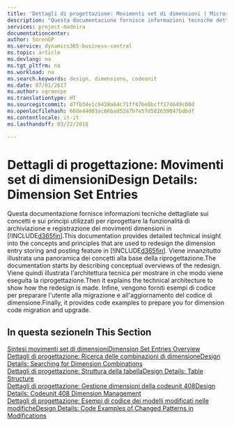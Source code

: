 ```yaml
---
title: 'Dettagli di progettazione: Movimenti set di dimensioni | Microsoft Docs'
description: "Questa documentazione fornisce informazioni tecniche dettagliate sui concetti e sui principi utilizzati per riprogettare la funzionalità di archiviazione e registrazione dei movimenti dimensioni."
services: project-madeira
documentationcenter: 
author: SorenGP
ms.service: dynamics365-business-central
ms.topic: article
ms.devlang: na
ms.tgt_pltfrm: na
ms.workload: na
ms.search.keywords: design, dimensions, codeunit
ms.date: 07/01/2017
ms.author: sgroespe
ms.translationtype: HT
ms.sourcegitcommit: d7fb34e1c9428a64c71ff47be8bcff174649c00d
ms.openlocfilehash: 66de44003ac66bad52a7b7e57d582659047bdbdf
ms.contentlocale: it-it
ms.lasthandoff: 03/22/2018

---
```

# <a name="design-details-dimension-set-entries"></a><span data-ttu-id="cc479-103">Dettagli di progettazione: Movimenti set di dimensioni</span><span class="sxs-lookup"><span data-stu-id="cc479-103">Design Details: Dimension Set Entries</span></span>
<span data-ttu-id="cc479-104">Questa documentazione fornisce informazioni tecniche dettagliate sui concetti e sui principi utilizzati per riprogettare la funzionalità di archiviazione e registrazione dei movimenti dimensioni in [!INCLUDE[d365fin](includes/d365fin_md.md)].</span><span class="sxs-lookup"><span data-stu-id="cc479-104">This documentation provides detailed technical insight into the concepts and principles that are used to redesign the dimension entry storing and posting feature in [!INCLUDE[d365fin](includes/d365fin_md.md)].</span></span> <span data-ttu-id="cc479-105">Viene innanzitutto illustrata una panoramica dei concetti alla base della riprogettazione.</span><span class="sxs-lookup"><span data-stu-id="cc479-105">The documentation starts by describing conceptual overviews of the redesign.</span></span> <span data-ttu-id="cc479-106">Viene quindi illustrata l'architettura tecnica per mostrare in che modo viene eseguita la riprogettazione.</span><span class="sxs-lookup"><span data-stu-id="cc479-106">Then it explains the technical architecture to show how the redesign is made.</span></span> <span data-ttu-id="cc479-107">Infine, vengono forniti esempi di codice per preparare l'utente alla migrazione e all'aggiornamento del codice di dimensione.</span><span class="sxs-lookup"><span data-stu-id="cc479-107">Finally, it provides code examples to prepare you for dimension code migration and upgrade.</span></span>  

## <a name="in-this-section"></a><span data-ttu-id="cc479-108">In questa sezione</span><span class="sxs-lookup"><span data-stu-id="cc479-108">In This Section</span></span>  
[<span data-ttu-id="cc479-109">Sintesi movimenti set di dimensioni</span><span class="sxs-lookup"><span data-stu-id="cc479-109">Dimension Set Entries Overview</span></span>](design-details-dimension-set-entries-overview.md)  
[<span data-ttu-id="cc479-110">Dettagli di progettazione: Ricerca delle combinazioni di dimensione</span><span class="sxs-lookup"><span data-stu-id="cc479-110">Design Details: Searching for Dimension Combinations</span></span>](design-details-searching-for-dimension-combinations.md)  
[<span data-ttu-id="cc479-111">Dettagli di progettazione: Struttura della tabella</span><span class="sxs-lookup"><span data-stu-id="cc479-111">Design Details: Table Structure</span></span>](design-details-table-structure.md)  
[<span data-ttu-id="cc479-112">Dettagli di progettazione: Gestione dimensioni della codeunit 408</span><span class="sxs-lookup"><span data-stu-id="cc479-112">Design Details: Codeunit 408 Dimension Management</span></span>](design-details-codeunit-408-dimension-management.md)  
[<span data-ttu-id="cc479-113">Dettagli di progettazione: Esempi di codice dei modelli modificati nelle modifiche</span><span class="sxs-lookup"><span data-stu-id="cc479-113">Design Details: Code Examples of Changed Patterns in Modifications</span></span>](design-details-code-examples-of-changed-patterns-in-modifications.md)

